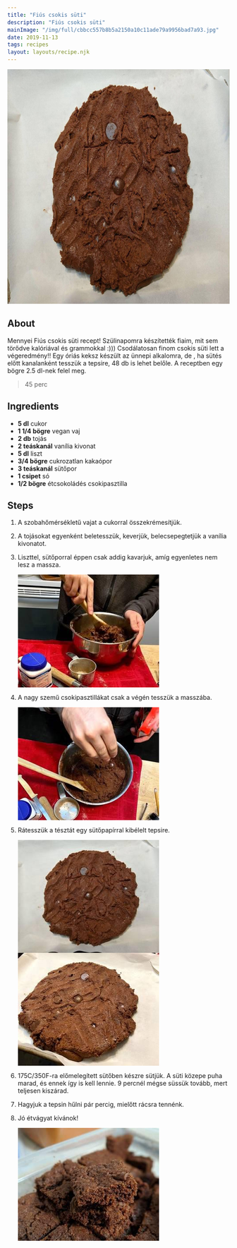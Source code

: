 ```yaml
---
title: "Fiús csokis süti"
description: "Fiús csokis süti"
mainImage: "/img/full/cbbcc557b8b5a2150a10c11ade79a9956bad7a93.jpg"
date: 2019-11-13
tags: recipes
layout: layouts/recipe.njk
---
```

                            
<p align="center"><a href="https://cookpad.com/hu/receptek/11017896-fius-csokis-suti" rel="Recipe source page"><img width="751" height="532" src="/img/full/cbbcc557b8b5a2150a10c11ade79a9956bad7a93.jpg"/></a></p>

## About
Mennyei Fiús csokis süti recept! Szülinapomra készítették fiaim, mit sem törődve kalóriával és grammokkal :)))  Csodálatosan finom csokis süti lett a végeredmény!! Egy óriás keksz készült az ünnepi alkalomra, de , ha sütés előtt kanalanként tesszük a tepsire, 48 db is lehet belőle. A receptben egy bögre 2.5 dl-nek felel meg.

> 45 perc 

## Ingredients
* **5 dl** cukor
* **1 1/4 bögre** vegan vaj
* **2 db** tojás
* **2 teáskanál** vanília kivonat
* **5 dl** liszt
* **3/4 bögre** cukrozatlan kakaópor
* **3 teáskanál** sütőpor
* **1 csipet** só
* **1/2 bögre** étcsokoládés csokipasztilla

## Steps

1. A szobahőmérsékletű vajat a cukorral összekrémesítjük.
 
    <div style="clear: both"/>

2. A tojásokat egyenként beletesszük, keverjük, belecsepegtetjük a vanília kivonatot.
 
    <div style="clear: both"/>

3. Liszttel, sütőporral éppen csak addig kavarjuk, amíg egyenletes nem lesz a massza.
 
    <p><img width="320" height="256" align="left" src="/img/full/cd1a2b77241864df5bc6f1d15f97d511056b1bfb.jpg"/></p><div style="clear: both"/>

4. A nagy szemű csokipasztillákat csak a végén tesszük a masszába.
 
    <p><img width="320" height="256" align="left" src="/img/full/d140ef191e89b4f9a75c4edada09cd655ec0ab76.jpg"/></p><div style="clear: both"/>

5. Rátesszük a tésztát egy sütőpapírral kibélelt tepsire.
 
    <p><img width="320" height="256" align="left" src="/img/full/a4e24836eac71ebd4723ff545ebc21f445b8d052.jpg"/></p><p><img width="320" height="256" align="left" src="/img/full/b7e850074159022dc3d1710157ddc2da4f55c0d3.jpg"/></p><div style="clear: both"/>

6. 175C/350F-ra előmelegített sütőben készre sütjük. A süti közepe puha marad, és ennek így is kell lennie. 9 percnél mégse süssük tovább, mert teljesen kiszárad.
 
    <div style="clear: both"/>

7. Hagyjuk a tepsin hűlni pár percig, mielőtt rácsra tennénk.
 
    <div style="clear: both"/>

8. Jó étvágyat kívánok!
 
    <p><img width="320" height="256" align="left" src="/img/full/34ded517996a7c59cc41cbb7ffa827e6aeb49792.jpg"/></p><div style="clear: both"/>

